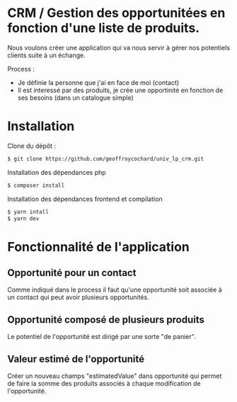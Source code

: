 # CRM / Gestion des opportunitées en fonction d'une liste de produits.

Nous voulons créer une application qui va nous servir à gérer nos potentiels clients 
suite à un échange.

Process : 
 * Je définie la personne que j'ai en face de moi (contact)
 * Il est interessé par des produits, je crée une opportinité en fonction de ses besoins (dans un catalogue simple)
 
# Installation

Clone du dépôt :

`````bash
$ git clone https://github.com/geoffroycochard/univ_lp_crm.git
````` 

Installation des dépendances php
`````bash
$ composer install
````` 



Installation des dépendances frontend et compilation
`````bash
$ yarn intall
$ yarn dev
`````

# Fonctionnalité de l'application

## Opportunité pour un contact

Comme indiqué dans le process il faut qu'une opportunité soit associée à un contact qui peut avoir 
plusieurs opportunités.

## Opportunité composé de plusieurs produits

Le potentiel de l'opportunité est dirigé par une sorte "de panier".

## Valeur estimé de l'opportunité

Créer un nouveau champs "estimatedValue" dans opportunité qui permet de faire la somme des produits associés à chaque modification de l'opportunité.
